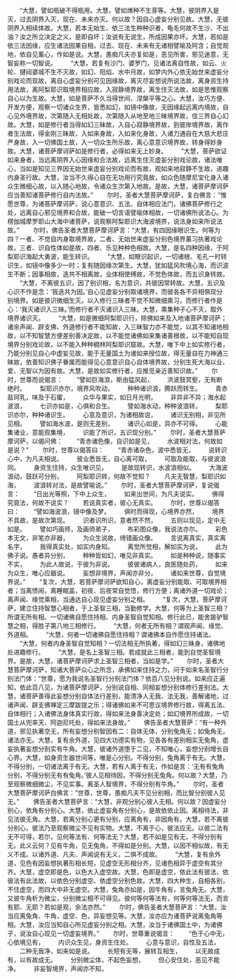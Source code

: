 <!-- { "loadSidebar": true } -->
　　“大慧，譬如瓶破不得瓶用。大慧，譬如燋种不生芽等。大慧，彼阴界入是灭，过去阴界入灭，现在、未来亦灭。何以故？因自心虚妄分别见故。大慧，无彼阴界入相续体故。大慧，若本无始生、依三法生种种识者，龟毛何故不生沙、不出油？汝之所立决定之义，是即自坏；汝说有无说生，所成因果亦坏。大慧，若如是依三法因缘，应生诸法因果自相，过去、现在、未来有无诸相譬喻及阿含；自觉观地，依自见薰心，作如是说。大慧，愚痴凡夫亦复如是，恶见所害，邪见迷意，无智妄称一切智说。
　　“大慧，若复有沙门、婆罗门，见诸法离自性故，如云、火轮、揵闼婆城不生不灭故，如幻、阳焰、水中月故，如梦内外心依无始世来虚妄分别戏论而现故，离自心虚妄分别可见因缘故，离灭尽妄想说所说法故，离身资生持用法故，离阿梨耶识取境界相应故，入寂静境界故，离生住灭法故，如是思惟观察自心以为生故。大慧，如是菩萨不久当得世间、涅槃平等之心。大慧，汝巧方便、开发方便，观察一切诸众生界，皆悉如幻，如镜中像故，无因缘起远离内境故，自心见外境界故，次第随入无相处故，次第随入从地至地三昧境界故，信三界自心幻故。大慧，如是修行者当得如幻三昧故，入自心寂静境界故，到彼岸境界故，离作者生法故，得金刚三昧故，入如来身故，入如来化身故，入诸力通自在大慈大悲庄严身故，入一切佛国土故，入一切众生所乐故，离心意意识境界故，转身得妙身故。大慧，诸菩萨摩诃萨如是修行者，必得如来无上妙身。
　　“大慧，菩萨欲证如来身者，当远离阴界入心因缘和合法故，远离生住灭虚妄分别戏论故，诸法唯心，当如是知见三界因无始世来虚妄分别戏论而有故，观如来地寂静不生故，进趣内身圣行故。大慧，汝当不久得心自在无功用行究竟故，如众色随摩尼宝化身入诸众生微细心故，以入随心地故，令诸众生次第入地故。是故，大慧，诸菩萨摩诃萨应当善知诸菩萨修行自内法故。”
　　尔时，圣者大慧菩萨摩诃萨，复白佛言：“惟愿世尊，为诸菩萨摩诃萨，说心意意识、五法、自体相应法门，诸佛菩萨修行之处，远离自心邪见境界和合故，能破一切言语譬喻体相故，一切诸佛所说法心。为楞伽城摩罗耶山大海中诸菩萨，说观察阿梨耶识大海波境界，说法身如来所说法故。”
　　尔时，佛告圣者大慧菩萨摩诃萨言：“大慧，有四因缘眼识生。何等为四？一者、不觉自内身取境界故，二者、无始世来虚妄分别色境界薰习执著戏论故，三者、识自性体如是故，四者、乐见种种色相故。大慧，是名四种因缘，于阿梨耶识海起大勇波，能生转识。
　　“大慧，如眼识起识，一切诸根、毛孔一时转识生，如镜中像多少一时；复有随因缘次第生。大慧，犹如猛风吹境心海，而识波生不断；因事相故，迭共不相离故，业体相使缚故，不觉色体故，而五识身转故。
　　“大慧，不离彼五识，因了别识相，名为意识，共彼因常转故。大慧，五识及心识不作是念：‘我迭共为因。’自心见虚妄分别取诸境界，而彼各各不异相俱现分别境界。如是彼识微细生灭。以入修行三昧者不觉不知微细熏习，而修行者作是心：‘我灭诸识入三昧。’而修行者不灭诸识入三昧。大慧，熏集种子心不灭，取外境界诸识灭。
　　“大慧，如是微细阿梨耶识行，除佛如来及入地诸菩萨摩诃萨；诸余声闻、辟支佛、外道修行者不能知故，入三昧智力亦不能觉，以其不知诸地相故，以不知智慧方便差别善决定故，以不能觉诸佛如来集诸善根故，以不能知自现境界分别戏论故，以不能入种种稠林阿梨耶识窟故。大慧，唯下中上如实修行者，乃能分别见自心中虚妄见故，能于无量国土为诸如来授位故，得无量自在力神通三昧故，依善知识佛子眷属而能得见心意意识自心自体境界故，分别生死大海以业、爱、无智以为因有故。大慧，是故如实修行者，应推觅亲近善知识故。”
　　尔时，世尊而说偈言：
　　“譬如巨海浪，斯由猛风起，
　　洪波鼓冥壑，无有断绝时。
　　梨耶识亦尔，境界风吹动，
　　种种诸识浪，腾跃而转生。
　　青赤盐珂乳，味及于石蜜，
　　众华与果实，如日月光明，
　　非异非不异；海水起波浪，
　　七识亦如是，心俱和合生。
　　譬如海水动，种种波浪转，
　　梨耶识亦尔，种种诸识生。
　　心意及意识，为诸相故说，
　　诸识无别相，非见所见相。
　　譬如海水波，是则无差别，
　　诸识心如是，异亦不可得。
　　心能集诸业，意能观集境，
　　识能了所识，五识现分别。”
　　尔时，圣者大慧菩萨摩诃萨，以偈问佛：
　　“青赤诸色像，自识如是见，
　　水波相对法，何故如是说？”
　　尔时，世尊以偈答曰：
　　“青赤诸杂色，波中悉皆无，
　　说转识心中，为凡夫相说。
　　彼业悉皆无，自心离可取，
　　可取及能取，与彼波浪同。
　　身资生住持，众生唯识见，
　　是故现转识，水波浪相似。
　　大海波浪动，鼓跃可分别，
　　阿梨耶识转，何故不觉知？
　　凡夫无智慧，梨耶识如海，
　　波浪转对法，是故譬喻说。”
　　尔时，圣者大慧菩萨摩诃萨，复说偈言：
　　“日出光等照，下中上众生，
　　如来出世间，为凡夫说实。
　　佛得究竟法，何故不说实？
　　若说真实者，彼心无真实。
　　尔时，世尊以偈答曰：
　　“譬如海波浪，镜中像及梦。
　　俱时而得现，心境界亦然，
　　境界不具故，是故次第现。
　　识者识所识，意者然不然，
　　五则以现见，定中无如是。
　　譬如巧画师，及画师弟子，
　　布彩图众像，我说法亦尔。
　　彩色本无文，非笔亦非器，
　　为众生说故，绮错画众像。
　　言说离真实，真实离名字，
　　我得真实处，如实内身知。
　　离觉所觉相，解如实为说，
　　此为佛子说。愚者异分别，
　　种种皆如幻，唯见非真实。
　　如是种种说，随事实不实，
　　为此人故说，于彼为非说。
　　彼彼诸病人，良医随处药，
　　如来为众生，唯心应器说。
　　妄想非境界，声闻亦非分，
　　诸如来世尊，自觉境界说。”
　　“复次，大慧，若菩萨摩诃萨欲知自心，离虚妄分别能取、可取境界相者；当离愦闹，离睡眠盖，初夜、后夜常自觉悟，修行方便；离诸外道一切戏论；离声闻、缘觉乘相，当通达自心现见虚妄分别之相。
　　“复次，大慧，菩萨摩诃萨，建立住持智慧心相者，于上圣智三相，当勤修学。大慧，何等为上圣智三相？所谓无所有相、一切诸佛自愿住持相、内身圣智自觉知相。修行此已，能舍跛驴智慧之相，得胜子第八地三相修行。
　　“大慧，何者无所有相？谓观声闻、缘觉、外道相。
　　“大慧，何者一切诸佛自愿住持相？谓诸佛本自作愿住持诸法。
　　“大慧，何者内身圣智自觉知相？一切法相无所执著，得如幻三昧身，诸佛地处进趣修行。
　　“大慧，是名上圣智三相。若成就此三相者，能到自觉圣智境界。是故，大慧，诸菩萨摩诃萨求上圣智三相者，当如是学。”
　　尔时，圣者大慧菩萨摩诃萨，知诸大菩萨众心之所念，承佛如来住持之力，问于如来名圣智行分别法门体：“世尊，愿为我说名圣智行分别法门体？依百八见分别说。如来应正遍知，依此百八见，为诸菩萨摩诃萨，分别说自相、同相妄想分别体修行差别法。大慧，诸菩萨善得此妄想分别自体法行差别，能清净人无我、法无我，善解诸地，过诸声闻、辟支佛禅定三摩跋提之乐；得诸佛如来不可思议境界修行故，得离五法、自体相行；入诸佛法身体真实行故，得如来法身善决定处；如幻境界所成故，一切国土从兜率天、阿迦尼吒处，得如来法身故。”
　　佛告圣者大慧菩萨：“有一种外道，邪见执著空无，所有妄想分别智因有二：自体无体，分别兔角无；如兔角无，诸法亦无。大慧，复有余外道，见四大功德实有物，见各各有差别相实无兔角，虚妄执著妄想分别实有牛角。大慧，彼诸外道堕于二见，不知唯心，妄想分别增长自心界。大慧，如身资生器世间等，唯是心分别。不得分别，兔角离于有无。大慧，不得分别，一切诸法离于有无。大慧，若有人离于有无，作如是言：‘无有有兔角分别，不得分别无有有兔角。’彼人见相待因，不得分别无兔角。何以故？大慧，乃至观察微细微尘，不见实事。离圣人智境界，不得分别有牛角。”
　　尔时，圣者大慧菩萨摩诃萨白佛言：“世尊，世尊，愚痴凡夫不见分别相，而比智分别彼人见无。”
　　佛告圣者大慧菩萨言：“大慧，非观分别心彼人无相。何以故？因虚妄分别心，依角有分别心。大慧，依止虚妄角有分别心，是故依依止因。离相待法，非见法彼无角。大慧，若离分别心更有分别，应离角有，非因角有。大慧，若不离彼分别心，彼法乃至观察微尘不见有实物。大慧，不离于心，彼法应无。以彼二法有无不可得，若尔，见何等法有、何等法无？大慧，若不如是见有无，不得分别有无。此义云何？见有牛角，见无兔角，不得如是分别。大慧，以因不相似故，有无义不成。以诸外道、凡夫、声闻说有无义，二俱不成故。
　　“大慧，复有余外道，见色有因妄想执著形相长短，见虚空无形相分齐，见诸色相异于虚空有其分齐。大慧，虚空即是色，以色大入虚空故。大慧，色即是虚空，依此法有彼法、依彼法有此法故，以依色分别虚空、依虚空分别色故。大慧，四大种生，自相各别，不住虚空，而四大中非无虚空。大慧，兔角亦如是，因牛角有，言兔角无。大慧，又彼牛角析为微尘，分别微尘相不可得见。彼何等何等法有，何等何等法无，而言有耶、无耶？若如是观，余法亦然。”
　　尔时，佛告圣者大慧菩萨言：“大慧，汝当应离兔角、牛角，虚空、色，异妄想见等。大慧，汝亦应为诸菩萨说离兔角等相。大慧，汝应当知自心所见虚妄分别之相。大慧，汝当于诸佛国土中，为诸佛子，说汝自心现见一切虚妄境界。”
　　尔时，世尊重说偈言：
　　“色于心中无，心依境见有，
　　内识众生见，身资生住处。
　　心意与意识，自性及五法，
　　二种无我净，如来如是说。
　　长短有无等，展转互相生，
　　以无故成有，以有故成无。
　　分别微尘体，不起色妄想，
　　但心安住处，恶见不能净。
　　非妄智境界，声闻亦不知，

